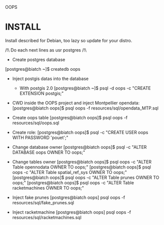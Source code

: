 OOPS

# INSTALL

Install described for Debian, too lazy so update for your distro.

/!\ Do each next lines as usr postgres /!\

- Create postgres database

[postgres@biatch ~]$ createdb oops

- Inject postgis datas into the database

  * With postgis 2.0
	[postgres@biatch ~]$ psql -d oops -c "CREATE EXTENSION postgis;"

- CWD inside the OOPS project and inject Montpellier opendata:
	[postgres@biatch oops]$ psql oops -f resources/sql/opendata_MTP.sql

- Create oops table
	[postgres@biatch oops]$ psql oops -f resources/sql/oops.sql


- Create role:
[postgres@biatch oops]$  psql -c "CREATE USER oops WITH PASSWORD 'pouet';"

- Change database owner
[postgres@biatch oops]$  psql -c "ALTER DATABASE oops OWNER TO oops;"

- Change tables owner
[postgres@biatch oops]$  psql  oops -c "ALTER Table opennodata OWNER TO oops;"
[postgres@biatch oops]$  psql  oops -c "ALTER Table spatial_ref_sys OWNER TO oops;"
[postgres@biatch oops]$  psql  oops -c "ALTER Table prunes OWNER TO oops;"
[postgres@biatch oops]$  psql  oops -c "ALTER Table racketmachines OWNER TO oops;"

- Inject fake prunes
[postgres@biatch oops] psql oops -f resources/sql/fake_prunes.sql

- Inject racketmachine
[postgres@biatch oops] psql oops -f resources/sql/racketmachines.sql